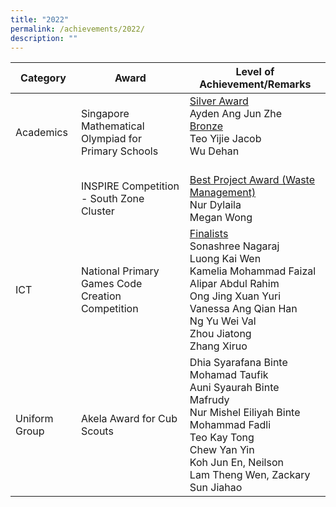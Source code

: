 ```yaml
---
title: "2022"
permalink: /achievements/2022/
description: ""
---
```

<!---### 2022-->

| Category | Award | Level of Achievement/Remarks |
|---|---|---|
| Academics | Singapore Mathematical Olympiad for Primary Schools | <u>Silver Award</u><br>Ayden Ang Jun Zhe<br><u>Bronze</u> <br>Teo Yijie Jacob<br>Wu Dehan<br><br> |
|   | INSPIRE Competition - South Zone Cluster | <u>Best Project Award (Waste Management)</u><br>Nur Dylaila<br>Megan Wong |
| ICT  | National Primary Games Code Creation Competition | <u>Finalists</u> <br>Sonashree Nagaraj<br>Luong Kai Wen<br>Kamelia Mohammad Faizal Alipar Abdul Rahim<br>Ong Jing Xuan Yuri<br>Vanessa Ang Qian Han<br>Ng Yu Wei Val<br>Zhou Jiatong<br>Zhang Xiruo |
| Uniform Group | Akela Award for Cub Scouts | Dhia Syarafana Binte Mohamad Taufik<br>Auni Syaurah Binte Mafrudy<br>Nur Mishel Eiliyah Binte Mohammad Fadli<br>Teo Kay Tong<br>Chew Yan Yin<br>Koh Jun En, Neilson<br>Lam Theng Wen, Zackary<br>Sun Jiahao |